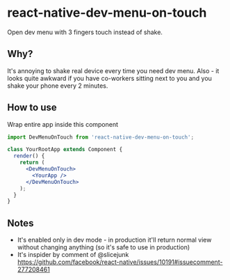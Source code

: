 # react-native-dev-menu-on-touch

Open dev menu with 3 fingers touch instead of shake.

## Why?

It's annoying to shake real device every time you need dev menu. Also - it looks quite awkward if you have co-workers sitting next to you and you shake your phone every 2 minutes.

## How to use

Wrap entire app inside this component

```jsx
import DevMenuOnTouch from 'react-native-dev-menu-on-touch';

class YourRootApp extends Component {
  render() {
    return (
      <DevMenuOnTouch>
        <YourApp />
      </DevMenuOnTouch>
    );
  }
}
```

## Notes

- It's enabled only in dev mode - in production it'll return normal view without changing anything (so it's safe to use in production)
- It's inspider by comment of @slicejunk https://github.com/facebook/react-native/issues/10191#issuecomment-277208461
